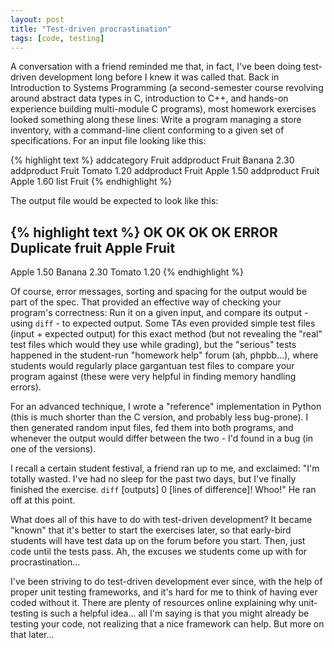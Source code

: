 ```yaml
---
layout: post
title: "Test-driven procrastination"
tags: [code, testing]
---
```


A conversation with a friend reminded me that, in fact, I've been doing
test-driven development long before I knew it was called that. Back in
Introduction to Systems Programming (a second-semester course revolving around
abstract data types in C, introduction to C++, and hands-on experience building
multi-module C programs), most homework exercises looked something along these
lines: Write a program managing a store inventory, with a command-line client
conforming to a given set of specifications. For an input file looking like
this:

{% highlight text %}
addcategory Fruit
addproduct Fruit Banana 2.30
addproduct Fruit Tomato 1.20
addproduct Fruit Apple 1.50
addproduct Fruit Apple 1.60
list Fruit
{% endhighlight %}

The output file would be expected to look like this:

{% highlight text %}
OK
OK
OK
OK
ERROR Duplicate fruit Apple
Fruit
-----
Apple  1.50
Banana 2.30
Tomato 1.20
{% endhighlight %}

Of course, error messages, sorting and spacing for the output would be part of
the spec. That provided an effective way of checking your program's
correctness: Run it on a given input, and compare its output - using `diff` - to
expected output. Some TAs even provided simple test files (input + expected output) for this exact method
(but not revealing the "real" test files which would they use while grading),
but the "serious" tests happened in the student-run "homework help" forum (ah,
phpbb...), where students would regularly place gargantuan test files to
compare your program against (these were very helpful in finding memory
handling errors).

For an advanced technique, I wrote a "reference" implementation in Python (this
is much shorter than the C version, and probably less bug-prone). I then
generated random input files, fed them into both programs, and whenever the
output would differ between the two - I'd found in a bug (in one of the
versions).

I recall a certain student festival, a friend ran up to me, and exclaimed: "I'm
totally wasted. I've had no sleep for the past two days, but I've finally
finished the exercise. `diff` \[outputs\] 0 \[lines of difference\]!  Whoo!" He
ran off at this point.

What does all of this have to do with test-driven development? It became
"known" that it's better to start the exercises later, so that early-bird
students will have test data up on the forum before you start. Then, just code
until the tests pass. Ah, the excuses we students come up with for
procrastination...

I've been striving to do test-driven development ever since, with the help of
proper unit testing frameworks, and it's hard for me to think of having ever
coded without it. There are plenty of resources online explaining why
unit-testing is such a helpful idea... all I'm saying is that you might already
be testing your code, not realizing that a nice framework can help. But more on
that later...
